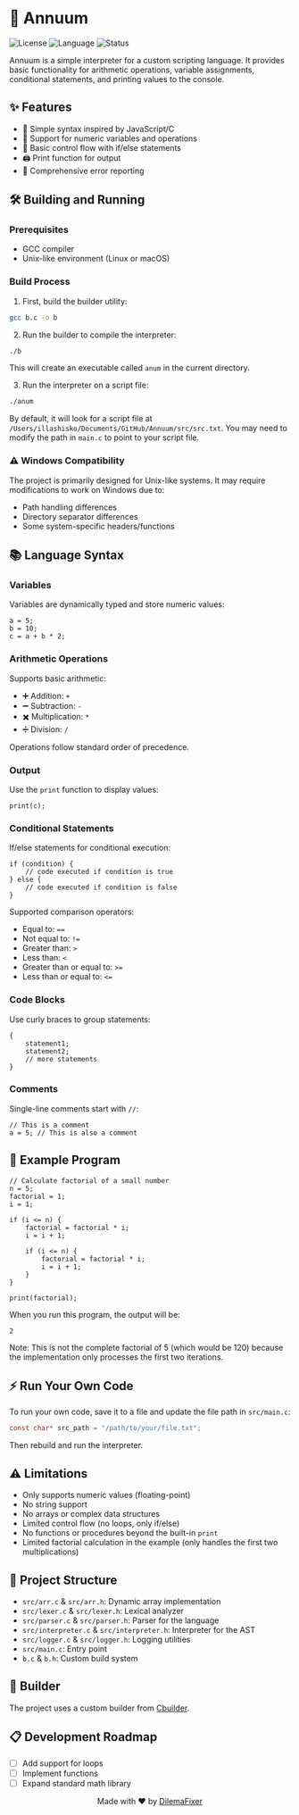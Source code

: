 # 🚀 Annuum

![License](https://img.shields.io/badge/license-MIT-blue.svg)
![Language](https://img.shields.io/badge/language-C-orange.svg)
![Status](https://img.shields.io/badge/status-experimental-green.svg)

Annuum is a simple interpreter for a custom scripting language. It provides basic functionality for arithmetic operations, variable assignments, conditional statements, and printing values to the console.

## ✨ Features

- 📝 Simple syntax inspired by JavaScript/C
- 🔢 Support for numeric variables and operations
- 🔀 Basic control flow with if/else statements
- 🖨️ Print function for output
- 🐛 Comprehensive error reporting

## 🛠️ Building and Running

### Prerequisites

- GCC compiler
- Unix-like environment (Linux or macOS)

### Build Process

1. First, build the builder utility:

```bash
gcc b.c -o b
```

2. Run the builder to compile the interpreter:

```bash
./b
```

This will create an executable called `anum` in the current directory.

3. Run the interpreter on a script file:

```bash
./anum
```

By default, it will look for a script file at `/Users/illashisko/Documents/GitHub/Annuum/src/src.txt`. You may need to modify the path in `main.c` to point to your script file.

### ⚠️ Windows Compatibility

The project is primarily designed for Unix-like systems. It may require modifications to work on Windows due to:

- Path handling differences
- Directory separator differences
- Some system-specific headers/functions

## 📚 Language Syntax

### Variables

Variables are dynamically typed and store numeric values:

```
a = 5;
b = 10;
c = a + b * 2;
```

### Arithmetic Operations

Supports basic arithmetic:
- ➕ Addition: `+`
- ➖ Subtraction: `-`
- ✖️ Multiplication: `*`
- ➗ Division: `/`

Operations follow standard order of precedence.

### Output

Use the `print` function to display values:

```
print(c);
```

### Conditional Statements

If/else statements for conditional execution:

```
if (condition) {
    // code executed if condition is true
} else {
    // code executed if condition is false
}
```

Supported comparison operators:
- Equal to: `==`
- Not equal to: `!=`
- Greater than: `>`
- Less than: `<`
- Greater than or equal to: `>=`
- Less than or equal to: `<=`

### Code Blocks

Use curly braces to group statements:

```
{
    statement1;
    statement2;
    // more statements
}
```

### Comments

Single-line comments start with `//`:

```
// This is a comment
a = 5; // This is also a comment
```

## 📝 Example Program

```
// Calculate factorial of a small number
n = 5;
factorial = 1;
i = 1;

if (i <= n) {
    factorial = factorial * i;
    i = i + 1;
    
    if (i <= n) {
        factorial = factorial * i;
        i = i + 1;
    }
}

print(factorial);
```

When you run this program, the output will be:
```
2
```
Note: This is not the complete factorial of 5 (which would be 120) because the implementation only processes the first two iterations.

## ⚡ Run Your Own Code

To run your own code, save it to a file and update the file path in `src/main.c`:

```c
const char* src_path = "/path/to/your/file.txt";
```

Then rebuild and run the interpreter.

## ⚠️ Limitations

- Only supports numeric values (floating-point)
- No string support
- No arrays or complex data structures
- Limited control flow (no loops, only if/else)
- No functions or procedures beyond the built-in `print`
- Limited factorial calculation in the example (only handles the first two multiplications)

## 📂 Project Structure

- `src/arr.c` & `src/arr.h`: Dynamic array implementation
- `src/lexer.c` & `src/lexer.h`: Lexical analyzer
- `src/parser.c` & `src/parser.h`: Parser for the language
- `src/interpreter.c` & `src/interpreter.h`: Interpreter for the AST
- `src/logger.c` & `src/logger.h`: Logging utilities
- `src/main.c`: Entry point
- `b.c` & `b.h`: Custom build system

## 🔨 Builder

The project uses a custom builder from [Cbuilder](https://github.com/DilemaFixer/Cbuilder).

## 📋 Development Roadmap

- [ ] Add support for loops
- [ ] Implement functions
- [ ] Expand standard math library

<div align="center">
  <p>Made with ❤️ by <a href="https://github.com/DilemaFixer">DilemaFixer</a></p>
</div>
